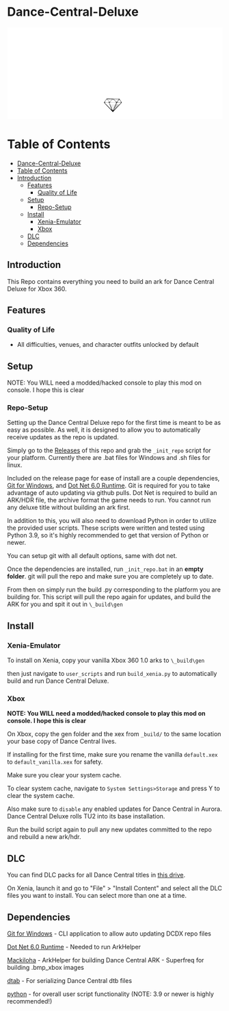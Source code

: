 # Dance-Central-Deluxe

![Header Image](dependencies/header.png)

# Table of Contents  
- [Dance-Central-Deluxe](#dance-central-deluxe)
- [Table of Contents](#table-of-contents)
- [Introduction](#introduction)
  - [Features](#features)
    - [Quality of Life](#quality-of-life)
  - [Setup](#setup)
    - [Repo-Setup](#repo-setup)
  - [Install](#install)
    - [Xenia-Emulator](#xenia-emulator)
    - [Xbox](#xbox)
  - [DLC](#dlc)
  - [Dependencies](#dependencies)

## Introduction

This Repo contains everything you need to build an ark for Dance Central Deluxe for Xbox 360.

## Features

### Quality of Life
* All difficulties, venues, and character outfits unlocked by default

## Setup

NOTE: You WILL need a modded/hacked console to play this mod on console. I hope this is clear

### Repo-Setup
Setting up the Dance Central Deluxe repo for the first time is meant to be as easy as possible.
As well, it is designed to allow you to automatically receive updates as the repo is updated.

Simply go to the [Releases](https://github.com/hmxmilohax/dance-central-1-deluxe/releases) of this repo and grab the `_init_repo` script for your platform. Currently there are .bat files for Windows and .sh files for linux.

Included on the release page for ease of install are a couple dependencies, [Git for Windows](https://gitforwindows.org/), and [Dot Net 6.0 Runtime](https://dotnet.microsoft.com/en-us/download/dotnet/6.0/runtime).
Git is required for you to take advantage of auto updating via github pulls. Dot Net is required to build an ARK/HDR file, the archive format the game needs to run. You cannot run any deluxe title without building an ark first.

In addition to this, you will also need to download Python in order to utilize the provided user scripts. These scripts were written and tested using Python 3.9, so it's highly recommended to get that version of Python or newer.

You can setup git with all default options, same with dot net.

Once the dependencies are installed, run `_init_repo.bat` in an **empty folder**. git will pull the repo and make sure you are completely up to date.

From then on simply run the build .py corresponding to the platform you are building for. This script will pull the repo again for updates, and build the ARK for you and spit it out in `\_build\gen`

## Install

### Xenia-Emulator

To install on Xenia, copy your vanilla Xbox 360 1.0 arks to `\_build\gen`

then just navigate to `user_scripts` and run `build_xenia.py` to automatically build and run Dance Central Deluxe.

### Xbox

**NOTE: You WILL need a modded/hacked console to play this mod on console. I hope this is clear**

On Xbox, copy the gen folder and the xex from `_build/` to the same location your base copy of Dance Central lives.

If installing for the first time, make sure you rename the vanilla `default.xex` to `default_vanilla.xex` for safety.

Make sure you clear your system cache.

To clear system cache, navigate to `System Settings>Storage` and press Y to clear the system cache.

Also make sure to `disable` any enabled updates for Dance Central in Aurora. Dance Central Deluxe rolls TU2 into its base installation.

Run the build script again to pull any new updates committed to the repo and rebuild a new ark/hdr.

## DLC

You can find DLC packs for all Dance Central titles in [this drive](https://drive.google.com/drive/folders/1Wc_oYoY8I-HL8XYOlau5qi99CQkPoStl).

On Xenia, launch it and go to "File" > "Install Content" and select all the DLC files you want to install. You can select more than one at a time.

## Dependencies

[Git for Windows](https://gitforwindows.org/) - CLI application to allow auto updating DCDX repo files

[Dot Net 6.0 Runtime](https://dotnet.microsoft.com/en-us/download/dotnet/6.0/runtime) - Needed to run ArkHelper

[Mackiloha](https://github.com/PikminGuts92/Mackiloha) - ArkHelper for building Dance Central ARK - Superfreq for building .bmp_xbox images

[dtab](https://github.com/mtolly/dtab) - For serializing Dance Central dtb files

[python](https://www.python.org/downloads/) - for overall user script functionality (NOTE: 3.9 or newer is highly recommended!)
